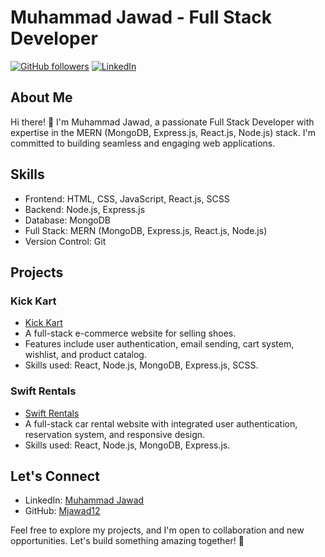 # Muhammad Jawad - Full Stack Developer

[![GitHub followers](https://img.shields.io/github/followers/Mjawad12?label=Follow&style=social)](https://github.com/Mjawad12)
[![LinkedIn](https://img.shields.io/badge/LinkedIn-Connect-blue)](https://www.linkedin.com/in/muhammad-jawad-08a793268/)

## About Me

Hi there! 👋 I'm Muhammad Jawad, a passionate Full Stack Developer with expertise in the MERN (MongoDB, Express.js, React.js, Node.js) stack. I'm committed to building seamless and engaging web applications.

## Skills

- Frontend: HTML, CSS, JavaScript, React.js, SCSS
- Backend: Node.js, Express.js
- Database: MongoDB
- Full Stack: MERN (MongoDB, Express.js, React.js, Node.js)
- Version Control: Git

## Projects

### Kick Kart
- [Kick Kart](https://kickkart.vercel.app/)
- A full-stack e-commerce website for selling shoes.
- Features include user authentication, email sending, cart system, wishlist, and product catalog.
- Skills used: React, Node.js, MongoDB, Express.js, SCSS.

### Swift Rentals
- [Swift Rentals](https://swift-rentals.vercel.app/)
- A full-stack car rental website with integrated user authentication, reservation system, and responsive design.
- Skills used: React, Node.js, MongoDB, Express.js.

## Let's Connect

- LinkedIn: [Muhammad Jawad](https://www.linkedin.com/in/muhammad-jawad-08a793268/)
- GitHub: [Mjawad12](https://github.com/Mjawad12)

Feel free to explore my projects, and I'm open to collaboration and new opportunities. Let's build something amazing together! 🚀

